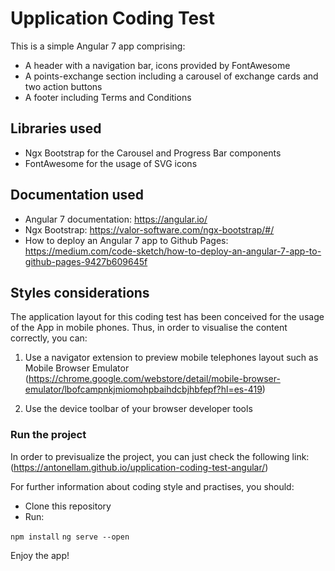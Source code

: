 # Upplication Coding Test

This is a simple Angular 7 app comprising:

- A header with a navigation bar, icons provided by FontAwesome
- A points-exchange section including a carousel of exchange cards and two action buttons
- A footer including Terms and Conditions

## Libraries used

* Ngx Bootstrap for the Carousel and Progress Bar components
* FontAwesome for the usage of SVG icons


## Documentation used

- Angular 7 documentation: https://angular.io/
- Ngx Bootstrap: https://valor-software.com/ngx-bootstrap/#/
- How to deploy an Angular 7 app to Github Pages: https://medium.com/code-sketch/how-to-deploy-an-angular-7-app-to-github-pages-9427b609645f

## Styles considerations

The application layout for this coding test has been conceived for the usage of the App in mobile phones. Thus, in order to visualise the content correctly, you can: 

1. Use a navigator extension to preview mobile telephones layout such as Mobile Browser Emulator (https://chrome.google.com/webstore/detail/mobile-browser-emulator/lbofcampnkjmiomohpbaihdcbjhbfepf?hl=es-419)

2. Use the device toolbar of your browser developer tools

### Run the project

In order to previsualize the project, you can just check the following link: (https://antonellam.github.io/upplication-coding-test-angular/)

For further information about coding style and practises, you should:

- Clone this repository
- Run:

``` npm install ```
``` ng serve --open ```

Enjoy the app!

